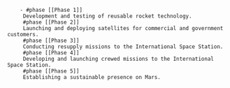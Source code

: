         - #phase [[Phase 1]]
         Development and testing of reusable rocket technology.
         #phase [[Phase 2]]
         Launching and deploying satellites for commercial and government customers.
         #phase [[Phase 3]]
         Conducting resupply missions to the International Space Station.
         #phase [[Phase 4]]
         Developing and launching crewed missions to the International Space Station.
         #phase [[Phase 5]]
         Establishing a sustainable presence on Mars.


